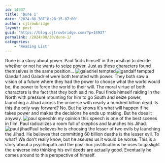 ```yaml
---
id: 14937
title: 'Dune 1'
date: '2024-08-30T18:28:15-07:00'
author: cjtrowbridge
layout: post
guid: 'https://blog.cjtrowbridge.com/?p=14937'
permalink: /2024/08/30/dune-1/
categories:
    - 'Reading List'
---
```


Dune is a story about power. Paul finds himself in the position to decide whether or not he wants to seize power. Just as these characters found themselves in the same position... ![galadriel tempted](https://blog.cjtrowbridge.com/wp-content/uploads/2024/08/galadriel-tempted-1-1.jpg)![gandalf tempted](https://blog.cjtrowbridge.com/wp-content/uploads/2024/08/gandalf-tempted-1-1.png) Gandalf and Galadriel were both tempted with power. They both saw a vision of a future where they had the power to choose what the world would be, the power to force the world to their will. The moral virtue of both characters is the fact that they both said no. Paul finds himself raiding in the North with pressure mounting for him to go South and seize power, launching a Jihad across the universe with nearly a hundred billion dead. Is this the only way forward? No. But he knows it's what will happen if he takes power and makes the decisions he ends up making. But he does it anyway. ![paul speech](https://blog.cjtrowbridge.com/wp-content/uploads/2024/08/paul-speech-1-1.jpg)In my opinion this speech is one of the best scenes in film. Paul radicalizes a room full of skeptics and launches his Jihad. ![paul jihad](https://blog.cjtrowbridge.com/wp-content/uploads/2024/08/paul-jihad-1-1.webp)Paul believes he is choosing the lesser of two evils by launching the Jihad. He believes that committing 60 billion deaths is the lesser evil. To what? We don't really know, but he assures us it would be worse. This is a story about a psychopath and the post-hoc justifications he uses to gaslight the universe into thinking his evil deeds are actually good. Eventually he comes around to this perspective of himself.